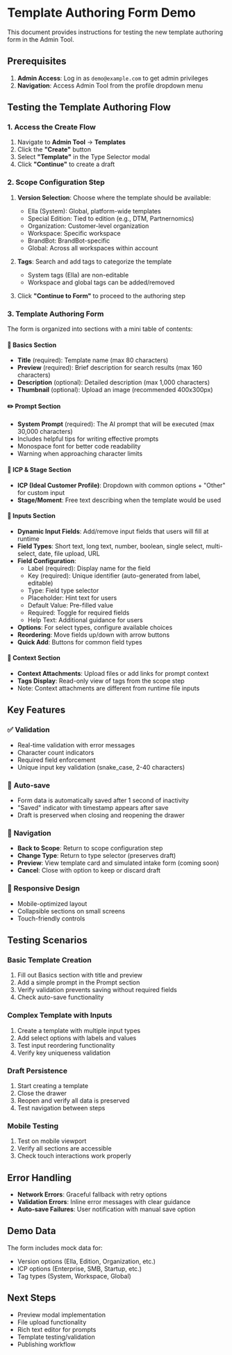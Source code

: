 # Template Authoring Form Demo

This document provides instructions for testing the new template authoring form in the Admin Tool.

## Prerequisites

1. **Admin Access**: Log in as `demo@example.com` to get admin privileges
2. **Navigation**: Access Admin Tool from the profile dropdown menu

## Testing the Template Authoring Flow

### 1. Access the Create Flow

1. Navigate to **Admin Tool** → **Templates**
2. Click the **"Create"** button
3. Select **"Template"** in the Type Selector modal
4. Click **"Continue"** to create a draft

### 2. Scope Configuration Step

1. **Version Selection**: Choose where the template should be available:
   - Ella (System): Global, platform-wide templates
   - Special Edition: Tied to edition (e.g., DTM, Partnernomics)
   - Organization: Customer-level organization
   - Workspace: Specific workspace
   - BrandBot: BrandBot-specific
   - Global: Across all workspaces within account

2. **Tags**: Search and add tags to categorize the template
   - System tags (Ella) are non-editable
   - Workspace and global tags can be added/removed

3. Click **"Continue to Form"** to proceed to the authoring step

### 3. Template Authoring Form

The form is organized into sections with a mini table of contents:

#### 📄 Basics Section
- **Title** (required): Template name (max 80 characters)
- **Preview** (required): Brief description for search results (max 160 characters)
- **Description** (optional): Detailed description (max 1,000 characters)
- **Thumbnail** (optional): Upload an image (recommended 400x300px)

#### ✏️ Prompt Section
- **System Prompt** (required): The AI prompt that will be executed (max 30,000 characters)
- Includes helpful tips for writing effective prompts
- Monospace font for better code readability
- Warning when approaching character limits

#### 🎯 ICP & Stage Section
- **ICP (Ideal Customer Profile)**: Dropdown with common options + "Other" for custom input
- **Stage/Moment**: Free text describing when the template would be used

#### 📝 Inputs Section
- **Dynamic Input Fields**: Add/remove input fields that users will fill at runtime
- **Field Types**: Short text, long text, number, boolean, single select, multi-select, date, file upload, URL
- **Field Configuration**:
  - Label (required): Display name for the field
  - Key (required): Unique identifier (auto-generated from label, editable)
  - Type: Field type selector
  - Placeholder: Hint text for users
  - Default Value: Pre-filled value
  - Required: Toggle for required fields
  - Help Text: Additional guidance for users
- **Options**: For select types, configure available choices
- **Reordering**: Move fields up/down with arrow buttons
- **Quick Add**: Buttons for common field types

#### 📎 Context Section
- **Context Attachments**: Upload files or add links for prompt context
- **Tags Display**: Read-only view of tags from the scope step
- Note: Context attachments are different from runtime file inputs

## Key Features

### ✅ **Validation**
- Real-time validation with error messages
- Character count indicators
- Required field enforcement
- Unique input key validation (snake_case, 2-40 characters)

### 💾 **Auto-save**
- Form data is automatically saved after 1 second of inactivity
- "Saved" indicator with timestamp appears after save
- Draft is preserved when closing and reopening the drawer

### 🔄 **Navigation**
- **Back to Scope**: Return to scope configuration step
- **Change Type**: Return to type selector (preserves draft)
- **Preview**: View template card and simulated intake form (coming soon)
- **Cancel**: Close with option to keep or discard draft

### 📱 **Responsive Design**
- Mobile-optimized layout
- Collapsible sections on small screens
- Touch-friendly controls

## Testing Scenarios

### Basic Template Creation
1. Fill out Basics section with title and preview
2. Add a simple prompt in the Prompt section
3. Verify validation prevents saving without required fields
4. Check auto-save functionality

### Complex Template with Inputs
1. Create a template with multiple input types
2. Add select options with labels and values
3. Test input reordering functionality
4. Verify key uniqueness validation

### Draft Persistence
1. Start creating a template
2. Close the drawer
3. Reopen and verify all data is preserved
4. Test navigation between steps

### Mobile Testing
1. Test on mobile viewport
2. Verify all sections are accessible
3. Check touch interactions work properly

## Error Handling

- **Network Errors**: Graceful fallback with retry options
- **Validation Errors**: Inline error messages with clear guidance
- **Auto-save Failures**: User notification with manual save option

## Demo Data

The form includes mock data for:
- Version options (Ella, Edition, Organization, etc.)
- ICP options (Enterprise, SMB, Startup, etc.)
- Tag types (System, Workspace, Global)

## Next Steps

- Preview modal implementation
- File upload functionality
- Rich text editor for prompts
- Template testing/validation
- Publishing workflow
